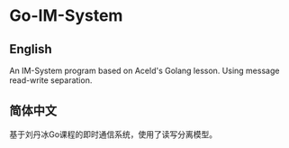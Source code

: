 # Go-IM-System

## English
An IM-System program based on Aceld's Golang lesson. Using message read-write separation. 

## 简体中文
基于刘丹冰Go课程的即时通信系统，使用了读写分离模型。
